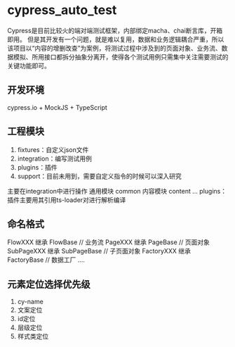 # cypress_auto_test
Cypress是目前比较火的端对端测试框架，内部绑定macha、chai断言库，开箱即用。
但是其开发有一个问题，就是难以复用，数据和业务逻辑耦合严重，所以该项目以“内容的增删改查”为案例，将测试过程中涉及到的页面对象、业务流、数据模拟、所用接口都拆分抽象分离开，使得各个测试用例只需集中关注需要测试的关键功能即可。

## 开发环境
cypress.io + MockJS + TypeScript

## 工程模块
1) fixtures：自定义json文件
2) integration：编写测试用例
3) plugins：插件
4) support：目前未用到，需要自定义指令的时候可以深入研究
  
主要在integration中进行操作
通用模块 common
内容模块 content
...
plugins：插件主要用其引用ts-loader对进行解析编译

## 命名格式
FlowXXX 继承 FlowBase // 业务流
PageXXX 继承 PageBase // 页面对象
SubPageXXX 继承 SubPageBase // 子页面对象
FactoryXXX 继承 FactoryBase // 数据工厂
....

## 元素定位选择优先级
1. cy-name
2. 文案定位
3. id定位
4. 层级定位
5. 样式类定位

